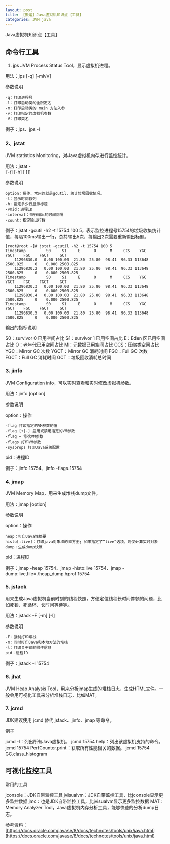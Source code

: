 ```yaml
---
layout: post
title: 【搬运】Java虚拟机知识点【工具】
categories: JVM java
---
```


Java虚拟机知识点【工具】

## 命令行工具

1. jps
JVM Process Status Tool，显示虚拟机进程。

用法：jps [-q] [-mlvV]

参数说明

    -q：打印进程号
    -l：打印启动类的全限定名
    -m：打印启动类的 main 方法入参
    -v：打印指定的虚拟机参数
    -V：打印类名

例子：jps、jps -l

### 2、jstat
JVM statistics Monitoring，对Java虚拟机内存进行监控统计。

用法：jstat -<option> [-t] [-h<lines>] <vmid> [<interval> [<count>]]

参数说明

    option：操作，常用的就是gcutil，统计垃圾回收情况。
    -t：显示时间戳列
    -h：指定多少行显示标题
    -vmid：进程ID
    -interval：每行输出的时间间隔
    -count：指定输出行数

例子：jstat -gcutil -h2 -t 15754 100 5，表示监控进程号15754的垃圾收集统计值，每隔100ms输出一行，总共输出5次，每输出2次需要重新输出标题。

    [root@root ~]# jstat -gcutil -h2 -t 15754 100 5
    Timestamp         S0     S1     E      O      M     CCS    YGC     YGCT    FGC    FGCT     GCT   
        11296830.0   0.00 100.00  21.80  25.80  98.41  96.33 113648 2500.825     0    0.000 2500.825
        11296830.2   0.00 100.00  21.80  25.80  98.41  96.33 113648 2500.825     0    0.000 2500.825
    Timestamp         S0     S1     E      O      M     CCS    YGC     YGCT    FGC    FGCT     GCT   
        11296830.3   0.00 100.00  21.80  25.80  98.41  96.33 113648 2500.825     0    0.000 2500.825
        11296830.4   0.00 100.00  21.80  25.80  98.41  96.33 113648 2500.825     0    0.000 2500.825
    Timestamp         S0     S1     E      O      M     CCS    YGC     YGCT    FGC    FGCT     GCT   
        11296830.5   0.00 100.00  21.80  25.80  98.41  96.33 113648 2500.825     0    0.000 2500.825

输出的指标说明

S0：survivor 0 已用空间占比
S1：survivor 1 已用空间占比
E：Eden 区已用空间占比
O：老年代已用空间占比
M：元数据已用空间占比
CCS：压缩类空间占比
YGC：Mirror GC 次数
YGCT：Mirror GC 消耗时间
FGC：Full GC 次数
FGCT：Full GC 消耗时间
GCT：垃圾回收消耗总时间

### 3. jinfo

JVM Configuration info，可以实时查看和实时修改虚拟机参数。

用法：jinfo [option] <pid>

参数说明

option：操作

    -flag 打印指定的VM参数的值
    -flag [+|-] 启用或禁用指定的VM参数
    -flag = 修改VM参数
    -flags 打印VM参数
    -sysprops 打印Java系统配置

pid：进程ID

例子：jinfo 15754、jinfo -flags 15754

### 4. jmap

JVM Memory Map，用来生成堆栈dump文件。

用法：jmap [option] <pid>

参数说明

option：操作

    heap：打印Java堆摘要
    histo[:live]：打印java对象堆的直方图; 如果指定了“live”选项，则仅计算实时对象
    dump：生成dump快照

pid：进程ID

例子：jmap -heap 15754、jmap -histo:live 15754、jmap -dump:live,file=.\heap_dump.hprof 15754

### 5. jstack

用来生成Java虚拟机当前时刻的线程快照，方便定位线程长时间停顿的问题，比如死锁、死循环、长时间等待等。

用法：jstack -F [-m] [-l] <pid>

参数说明

    -F：强制打印堆栈
    -m：同时打印Java和本地方法的堆栈
    -l：打印关于锁的附件信息
    pid：进程ID

例子：jstack -l 15754

### 6. jhat
JVM Heap Analysis Tool，用来分析jmap生成的堆栈日志，生成HTML文件。一般会用可视化工具来分析堆栈日志，比如MAT。

### 7. jcmd
JDK建议使用 jcmd 替代 jstack、jinfo、jmap 等命令。

例子

jcmd -l：列出所有Java虚拟机。
jcmd 15754 help：列出该虚拟机支持的命令。
jcmd 15754 PerfCounter.print：获取所有性能相关的数据。
jcmd 15754 GC.class_histogram

## 可视化监控工具

常用的工具

jconsole：JDK自带监控工具
jvisualvm：JDK自带监控工具，比jconsole显示更多监控数据
jmc：也是JDK自带监控工具，比jvisualvm显示更多监控数据
MAT：Memory Analyzer Tool，Java虚拟机内存分析工具，能够快速的分析dump日志。

参考资料：[https://docs.oracle.com/javase/8/docs/technotes/tools/unix/java.html](https://docs.oracle.com/javase/8/docs/technotes/tools/unix/java.html)


<div id="gitalk-container-jvm-d"></div>

<script>
  $(document).ready(function() {
    window.initJVMDComment();
  })
</script>